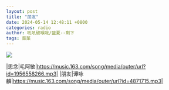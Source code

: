 ```yaml
---
layout: post
title: "朋友"
date: 2024-05-14 12:48:11 +0800
categories: radio
author: 吼吼破喉咙/盛夏--剩下
tags: 菜菜
---
```

![]({{site.baseurl}}/images/cover_20240514.jpg)

|思念|毛阿敏|https://music.163.com/song/media/outer/url?id=1956558266.mp3|
|朋友|谭咏麟|https://music.163.com/song/media/outer/url?id=4871715.mp3|

